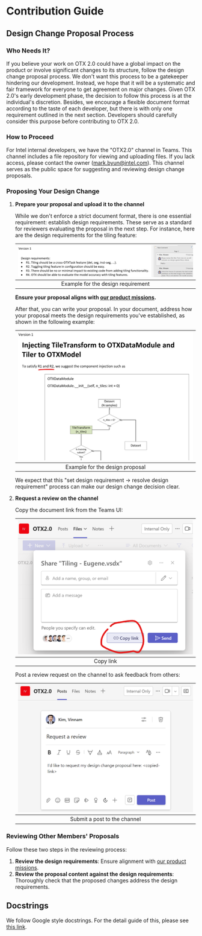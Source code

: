 # Contribution Guide

## Design Change Proposal Process

### Who Needs It?

If you believe your work on OTX 2.0 could have a global impact on the product or involve significant changes to its structure, follow the design change proposal process.
We don't want this process to be a gatekeeper hindering our development.
Instead, we hope that it will be a systematic and fair framework for everyone to get agreement on major changes.
Given OTX 2.0's early development phase, the decision to follow this process is at the individual's discretion.
Besides, we encourage a flexible document format according to the taste of each developer, but there is with only one requirement outlined in the next section.
Developers should carefully consider this purpose before contributing to OTX 2.0.

### How to Proceed

For Intel internal developers, we have the "OTX2.0" channel in Teams.
This channel includes a file repository for viewing and uploading files. If you lack access, please contact the owner (mark.byun@intel.com).
This channel serves as the public space for suggesting and reviewing design change proposals.

### Proposing Your Design Change

1. **Prepare your proposal and upload it to the channel**

   While we don't enforce a strict document format, there is one essential requirement: establish design requirements.
   These serve as a standard for reviewers evaluating the proposal in the next step.
   For instance, here are the design requirements for the tiling feature:

   |![design_req](images/contribution_guide/design_req.png)
   |:-:|
   | Example for the design requirement |

   **Ensure your proposal aligns with [our product missions](./product_design.md#our-product-mission).**

   After that, you can write your proposal. In your document, address how your proposal meets the design requirements you've established, as shown in the following example:

   | ![design_proposal](images/contribution_guide/design_proposal.png) |
   | :---------------------------------------------------------------: |
   |                  Example for the design proposal                  |

   We expect that this "set design requirement -> resolve design requirement" process can make our design change decision clear.

2. **Request a review on the channel**

   Copy the document link from the Teams UI:

   | ![copy_link](images/contribution_guide/copy_link.png) |
   | :---------------------------------------------------: |
   |                       Copy link                       |

   Post a review request on the channel to ask feedback from others:

   | ![ask_review](images/contribution_guide/ask_review.png) |
   | :-----------------------------------------------------: |
   |              Submit a post to the channel               |

### Reviewing Other Members' Proposals

Follow these two steps in the reviewing process:

1. **Review the design requirements**: Ensure alignment with [our product missions](./product_design.md#our-product-mission).
2. **Review the proposal content against the design requirements**: Thoroughly check that the proposed changes address the design requirements.

## Docstrings

We follow Google style docstrings. For the detail guide of this, please see [this link](https://sphinxcontrib-napoleon.readthedocs.io/en/latest/example_google.html).
